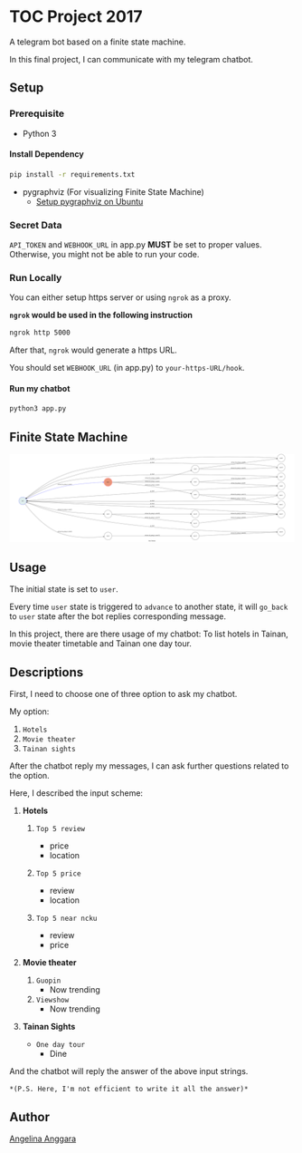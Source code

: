 # TOC Project 2017

A telegram bot based on a finite state machine.


In this final project, I can communicate with my telegram chatbot. 

## Setup

### Prerequisite
* Python 3

#### Install Dependency
```sh
pip install -r requirements.txt
```

* pygraphviz (For visualizing Finite State Machine)
    * [Setup pygraphviz on Ubuntu](http://www.jianshu.com/p/a3da7ecc5303)

### Secret Data

`API_TOKEN` and `WEBHOOK_URL` in app.py **MUST** be set to proper values.
Otherwise, you might not be able to run your code.

### Run Locally
You can either setup https server or using `ngrok` as a proxy.

**`ngrok` would be used in the following instruction**

```sh
ngrok http 5000
```

After that, `ngrok` would generate a https URL.

You should set `WEBHOOK_URL` (in app.py) to `your-https-URL/hook`.

#### Run my chatbot

```sh
python3 app.py
```

## Finite State Machine
![fsm](./img/show-fsm.png)

## Usage
The initial state is set to `user`.

Every time `user` state is triggered to `advance` to another state, it will `go_back` to `user` state after the bot replies corresponding message.

In this project, there are there usage of my chatbot: To list hotels in Tainan, movie theater timetable and Tainan one day tour.

## Descriptions
First, I need to choose one of three option to ask my chatbot.

My option:
1. `Hotels`
2. `Movie theater`
3. `Tainan sights`

After the chatbot reply my messages, I can ask further questions related to the option.

Here, I described the input scheme:
1. **Hotels**
    1. `Top 5 review`
        * price
        * location
    2. `Top 5 price`
        * review
        * location

    3. `Top 5 near ncku`
        * review
        * price

2. **Movie theater**
    1. `Guopin`
        * Now trending 
    2. `Viewshow`
        * Now trending

3. **Tainan Sights**
    * `One day tour`
        * Dine

And the chatbot will reply the answer of the above input strings.

    *(P.S. Here, I'm not efficient to write it all the answer)*

## Author
[Angelina Anggara](https://github.com/angelinaanggara1996)


